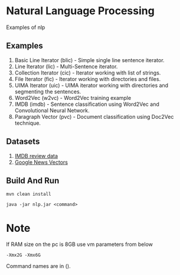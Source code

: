 # Natural Language Processing

Examples of nlp

## Examples

1. Basic Line Iterator (blic) - Simple single line sentence iterator.
2. Line Iterator (lic) - Multi-Sentence iterator.
3. Collection Iterator (cic) - Iterator working with list of strings.
4. File Iterator (fic) - Iterator working with directories and files.
5. UIMA Iterator (uic) - UIMA iterator working with directories and segmenting the sentences.
6. Word2Vec (w2vc) - Word2Vec training example
7. IMDB (imdb) - Sentence classification using Word2Vec and Convolutional Neural Network.
8. Paragraph Vector (pvc) - Document classification using Doc2Vec technique.
## Datasets

1. [IMDB review data](http://ai.stanford.edu/~amaas/data/sentiment/aclImdb_v1.tar.gz)
2. [Google News Vectors](https://s3.amazonaws.com/dl4j-distribution/GoogleNews-vectors-negative300.bin.gz)


## Build And Run
```
mvn clean install

java -jar nlp.jar <command>
```

# Note

If RAM size on the pc is 8GB use vm parameters from below

```
-Xmx2G -Xmx6G
```

Command names are in ().
